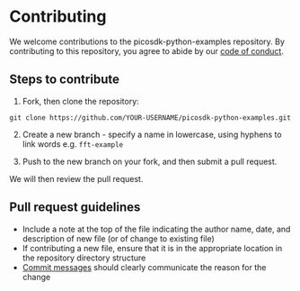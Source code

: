 # Contributing

We welcome contributions to the picosdk-python-examples repository. By contributing to this repository, you agree to abide by our [code of conduct](CODE_OF_CONDUCT.md).

## Steps to contribute

1. Fork, then clone the repository:

```
git clone https://github.com/YOUR-USERNAME/picosdk-python-examples.git
```

2. Create a new branch - specify a name in lowercase, using hyphens to link words e.g. `fft-example`

3. Push to the new branch on your fork, and then submit a pull request.

We will then review the pull request.

## Pull request guidelines

* Include a note at the top of the file indicating the author name, date, and description of new file (or of change to existing file)
* If contributing a new file, ensure that it is in the appropriate location in the repository directory structure
* [Commit messages](https://chris.beams.io/posts/git-commit/#seven-rules) should clearly communicate the reason for the change